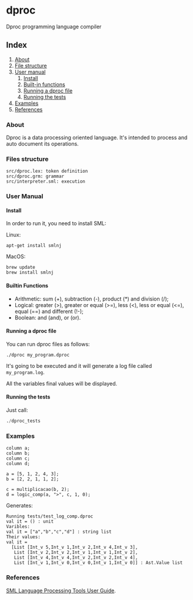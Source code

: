 # dproc
Dproc programming language compiler

## Index

1. [About](#about)
2. [File structure](#file-structure)
3. [User manual](#user-manual)
    1. [Install](#install)
    2. [Built-in functions](#builtin-functions)
    3. [Running a dproc file](#running-a-dproc-file)
	4. [Running the tests](#running-the-tests)
4. [Examples](#examples)
5. [References](#references)

### About

Dproc is a data processing oriented language. It's intended to process and auto document its operations. 

### Files structure

``` 
src/dproc.lex: token definition
src/dproc.grm: grammar 
src/interpreter.sml: execution
```

### User Manual

#### Install

In order to run it, you need to install SML:

Linux:
``` 
apt-get install smlnj
```

MacOS:

``` 
brew update
brew install smlnj
```

#### Builtin Functions

- Arithmetic: sum (+), subtraction (-), product (*) and division (/);
- Logical: greater (>), greater or equal (>=), less (<), less or equal (<=), equal (==) and different (!-);
- Boolean: and (and), or (or).

#### Running a dproc file

You can run dproc files as follows:

``` 1c-enterprise
./dproc my_program.dproc
```

It's going to be executed and it will generate a log file called `my_program.log`.

All the variables final values will be displayed.

#### Running the tests

Just call:

``` python
./dproc_tests
```

### Examples

``` standard-ml
column a;
column b;
column c;
column d;

a = [5, 1, 2, 4, 3];
b = [2, 2, 1, 1, 2];

c = multiplicacao(b, 2);
d = logic_comp(a, ">", c, 1, 0);
```

Generates:

``` standard-ml
Running tests/test_log_comp.dproc
val it = () : unit
Varibles:
val it = ["a","b","c","d"] : string list
Their values:
val it =
  [List [Int_v 5,Int_v 1,Int_v 2,Int_v 4,Int_v 3],
   List [Int_v 2,Int_v 2,Int_v 1,Int_v 1,Int_v 2],
   List [Int_v 4,Int_v 4,Int_v 2,Int_v 2,Int_v 4],
   List [Int_v 1,Int_v 0,Int_v 0,Int_v 1,Int_v 0]] : Ast.Value list
```

<!-- ```  -->
<!-- table tab; -->
<!-- column comp; -->
<!-- column monthly_income; -->
<!-- column monthly_income_percapita; -->
<!-- float average_income; -->

<!-- tab = load("data.csv", name="Demographic data"); -->

<!-- average_income = avg(tab["Income"]); -->
<!-- comp = logic_comp(tab["renda"], >, average_income, 1, 0); -->

<!-- monthly_income = div(tab["Income"], 12); -->

<!-- insert(tab, monthly_income, "Monthly Income"); -->
<!-- insert(tab, comp, "Comp to avg income"); -->

<!-- monthly_income_percapita = div(tab["Monthly Income"], tab["Family Size"]); -->

<!-- insert(tab, monthly_income_percapita, "Monthly Income percapita"); -->

<!-- sav(tab, "data_processed.csv", "data_processed.log") -->
<!-- ``` -->

<!-- The log would be: -->

<!-- ```  -->
<!-- --\-> "Monthly Income": -->
<!--      1. Division of the column ["Income"] from ["Demographic data"] by [12]; -->
	 
<!-- --\-> "Comp to avg income":  -->
<!--      1. Logic operation [>] between column ["Income"] from ["Demographic data"] and [average of the column ["Income"] from ["Demographic Data"]], [1] if true, [0] otherwise; -->

<!-- --\-> "Monthy Income percapita": -->
<!--      1. Division of the column ["Monthly Income"] from ["Demographic Data"] by the column ["Family Size"] from ["Demographic data"]; -->
<!-- ``` -->


### References

[SML Language Processing Tools User Guide](https://www.smlnj.org/doc/ml-lpt/manual.pdf).

